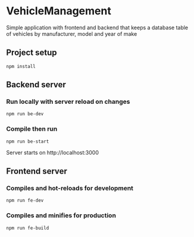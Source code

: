 # VehicleManagement
Simple application with frontend and backend that keeps a database table of vehicles by manufacturer, model and year of make

## Project setup
```
npm install
```

## Backend server

### Run locally with server reload on changes
```
npm run be-dev
```

### Compile then run
```
npm run be-start
```

Server starts on http://localhost:3000

## Frontend server

### Compiles and hot-reloads for development
```
npm run fe-dev
```

### Compiles and minifies for production
```
npm run fe-build
```
